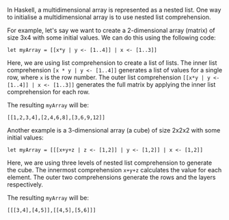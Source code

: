 In Haskell, a multidimensional array is represented as a nested list. One way to initialise a multidimensional array is to use nested list comprehension. 

For example, let's say we want to create a 2-dimensional array (matrix) of size 3x4 with some initial values. We can do this using the following code:

```
let myArray = [[x*y | y <- [1..4]] | x <- [1..3]]
```

Here, we are using list comprehension to create a list of lists. The inner list comprehension `[x * y | y <- [1..4]]` generates a list of values for a single row, where `x` is the row number. The outer list comprehension `[[x*y | y <- [1..4]] | x <- [1..3]]` generates the full matrix by applying the inner list comprehension for each row.

The resulting `myArray` will be:

```
[[1,2,3,4],[2,4,6,8],[3,6,9,12]]
```

Another example is a 3-dimensional array (a cube) of size 2x2x2 with some initial values:

```
let myArray = [[[x+y+z | z <- [1,2]] | y <- [1,2]] | x <- [1,2]]
```

Here, we are using three levels of nested list comprehension to generate the cube. The innermost comprehension `x+y+z` calculates the value for each element. The outer two comprehensions generate the rows and the layers respectively.

The resulting `myArray` will be:

```
[[[3,4],[4,5]],[[4,5],[5,6]]]
```